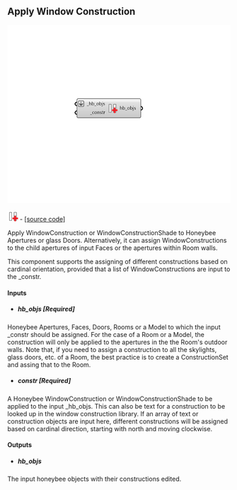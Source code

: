 ## Apply Window Construction

![](../../images/components/Apply_Window_Construction.png)

![](../../images/icons/Apply_Window_Construction.png) - [[source code]](https://github.com/ladybug-tools/honeybee-grasshopper-energy/blob/master/honeybee_grasshopper_energy/src//HB%20Apply%20Window%20Construction.py)


Apply WindowConstruction or WindowConstructionShade to Honeybee Apertures or glass Doors. Alternatively, it can assign WindowConstructions to the child apertures of input Faces or the apertures within Room walls. 

This component supports the assigning of different constructions based on cardinal orientation, provided that a list of WindowConstructions are input to the _constr.  



#### Inputs
* ##### hb_objs [Required]
Honeybee Apertures, Faces, Doors, Rooms or a Model to which the input _constr should be assigned. For the case of a Room or a Model, the construction will only be applied to the apertures in the the Room's outdoor walls. Note that, if you need to assign a construction to all the skylights, glass doors, etc. of a Room, the best practice is to create a ConstructionSet and assing that to the Room. 
* ##### constr [Required]
A Honeybee WindowConstruction or WindowConstructionShade to be applied to the input _hb_objs. This can also be text for a construction to be looked up in the window construction library. If an array of text or construction objects are input here, different constructions will be assigned based on cardinal direction, starting with north and moving clockwise. 

#### Outputs
* ##### hb_objs
The input honeybee objects with their constructions edited. 